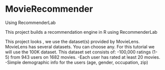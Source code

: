 # MovieRecommender
Using RecommenderLab

This project builds a recommendation engine in R using RecommenderLab

This project looks , we use the dataset(s) provided by MovieLens. MovieLens has several datasets. You
can choose any. For this tutorial we will use the 100K dataset. This dataset set consists of:
-100,000 ratings (1-5) from 943 users on 1682 movies.
-Each user has rated at least 20 movies.
-Simple demographic info for the users (age, gender, occupation, zip)
